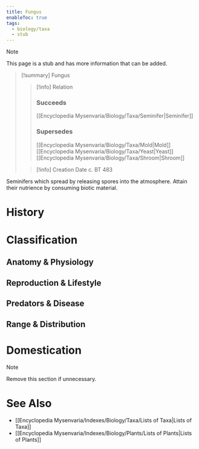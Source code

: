```yaml
---
title: Fungus
enableToc: true
tags:
  - biology/taxa
  - stub
---
```


> [!note]
> This page is a stub and has more information that can be added.

> [!summary] Fungus
> > [!info] Relation
> > ### Succeeds
> > [[Encyclopedia Mysenvaria/Biology/Taxa/Seminifer|Seminifer]]
> > ### Supersedes
> > [[Encyclopedia Mysenvaria/Biology/Taxa/Mold|Mold]]
> > [[Encyclopedia Mysenvaria/Biology/Taxa/Yeast|Yeast]]
> > [[Encyclopedia Mysenvaria/Biology/Taxa/Shroom|Shroom]]
>
> > [!info] Creation Date
> > c. BT 483

Seminifers which spread by releasing spores into the atmosphere. Attain their nutrience by consuming biotic material.
# History

# Classification
## Anatomy & Physiology

## Reproduction & Lifestyle

## Predators & Disease

## Range & Distribution

# Domestication

> [!note]
> Remove this section if unnecessary.
# See Also
- [[Encyclopedia Mysenvaria/Indexes/Biology/Taxa/Lists of Taxa|Lists of Taxa]]
- [[Encyclopedia Mysenvaria/Indexes/Biology/Plants/Lists of Plants|Lists of Plants]]